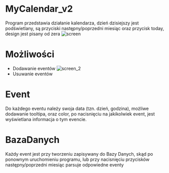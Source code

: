 # MyCalendar_v2
Program przedstawia działanie kalendarza, dzień dzisiejszy jest podświetlany, są przyciski następny/poprzedni miesiąc oraz przycisk today, design jest pisany od zera
![screen](https://user-images.githubusercontent.com/19534189/87874459-48ca0f80-c9ca-11ea-8c66-5fcce329d28b.png)
# Możliwości
- Dodawanie eventów
![screen_2](https://user-images.githubusercontent.com/19534189/87874460-4b2c6980-c9ca-11ea-8ed8-be21de175474.png)
- Usuwanie eventów
# Event
Do każdego eventu należy swoja data (tzn. dzień, godzina), możliwe dodawanie tooltipa, oraz color, po nacisnięciu na jakikolwiek event, jest wyświetlana informacja o tym evencie.
# BazaDanych
Każdy event jest przy tworzeniu zapisywany do Bazy Danych, skąd po ponownym uruchomieniu programu, lub przy nacisnięciu przycisków następny/poprzedni miesiąc parsuje odpowiedne eventy

